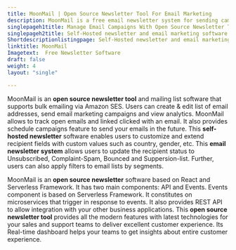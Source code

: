 ```yaml
---
title: MoonMail | Open Source Newsletter Tool For Email Marketing
description: MoonMail is a free email newsletter system for sending campaigns via Amazon SES. It offers a real-time dashboard to deliver an excellent customer experience.
singlepageh1title: Manage Email Campaigns With Open Source Newsletter Tool
singlepageh2title: Self-Hosted newsletter and email marketing software for sending bulk emails using Amazon SES. Manage mailing lists, email campaigns, and measure analytics.
Shortdescriptionlistingpage: Self-Hosted newsletter and email marketing software for sending bulk emails using Amazon SES. Manage mailing lists, email campaigns, and measure analytics.
linktitle: MoonMail
Imagetext:  Free Newsletter Software 
draft: false
weight: 4
layout: "single"

---
```


MoonMail is an **open source newsletter tool** and mailing list software that supports bulk emailing via Amazon SES. Users can create &amp; edit list of email addresses, send email marketing campaigns and view analytics. MoonMail allows to track open emails and linked clicked with an email. It also provides schedule campaigns feature to send your emails in the future. This **self-hosted newsletter** software enables users to customize and extend recipient fields with custom values such as country, gender, etc. This **email newsletter system** allows users to update the recipient status to Unsubscribed, Complaint-Spam, Bounced and Suppersion-list. Further, users can also apply filters to email lists by segments.

MoonMail is an **open source newsletter** software based on React and Serverless Framework. It has two main components: API and Events. Events component is based on Serverless Framework. It constitutes on microservices that trigger in response to events. It also provides REST API to allow integration with your other business applications. This **open source newsletter tool** provides all the modern features with latest technologies for your sales and support teams to deliver excellent customer experience. Its Real-time dashboard helps your teams to get insights about entire customer experience.